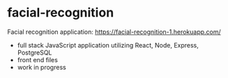 # facial-recognition

Facial recognition application: https://facial-recognition-1.herokuapp.com/

- full stack JavaScript application utilizing React, Node, Express, PostgreSQL
- front end files
- work in progress
